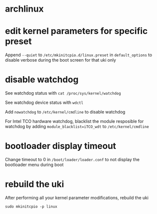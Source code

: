 # archlinux

# edit kernel parameters for specific preset

Append `--quiet` to `/etc/mkinitcpio.d/linux.preset` in `default_options` to disable verbose during the boot screen for that uki only

# disable watchdog

See watchdog status with `cat /proc/sys/kernel/watchdog`

See watchdog device status with `wdctl`

Add `nowatchdog` to `/etc/kernel/cmdline` to disable watchdog

For Intel TCO hardware watchdog, blacklist the module resposible for watchdog by adding `module_blacklist=iTCO_wdt` to `/etc/kernel/cmdline`

# bootloader display timeout

Change timeout to 0 in `/boot/loader/loader.conf` to not display the bootloader menu during boot

# rebuild the uki

After performing all your kernel parameter modifications, rebuild the uki

```
sudo mkinitcpio -p linux
```
